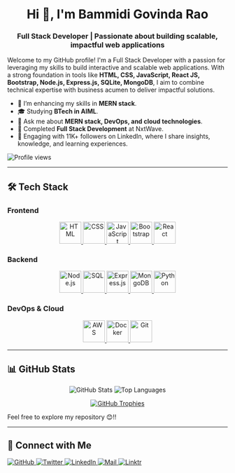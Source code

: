 
<h1 align="center">Hi 👋, I'm Bammidi Govinda Rao</h1>
<h3 align="center">Full Stack Developer | Passionate about building scalable, impactful web applications</h3>

Welcome to my GitHub profile! I'm a Full Stack Developer with a passion for leveraging my skills to build interactive and scalable web applications. With a strong foundation in tools like **HTML, CSS, JavaScript, React JS, Bootstrap, Node.js, Express.js, SQLite, MongoDB**, I aim to combine technical expertise with business acumen to deliver impactful solutions.

- 🌱 I’m enhancing my skills in **MERN stack**.
- 🎓 Studying **BTech in AIML**.
- 💬 Ask me about **MERN stack, DevOps, and cloud technologies**.
- 🚀 Completed **Full Stack Development** at NxtWave.
- 👥 Engaging with 11K+ followers on LinkedIn, where I share insights, knowledge, and learning experiences.

<p align="left">
  <img src="https://komarev.com/ghpvc/?username=govind-19&label=Profile%20views&color=0e75b6&style=flat" alt="Profile views" />
</p>

---

## 🛠 Tech Stack

### Frontend
<div align="center">
  <a href="https://en.wikipedia.org/wiki/HTML" target="_blank">
    <img src="https://camo.githubusercontent.com/b2b3fb0dfb6ddd22270c95c61e9a25fd39e2552c157cba9259b6a2177fbe72e9/68747470733a2f2f696d672e736869656c64732e696f2f62616467652f48544d4c2d4646343530303f7374796c653d666c6174266c6f676f3d68746d6c35266c6f676f436f6c6f723d7768697465" alt="HTML" height="50" />
  </a>
  <a href="https://en.wikipedia.org/wiki/CSS" target="_blank">
    <img src="https://camo.githubusercontent.com/01bb2c5c97d68489bf16714589b699b206514081e17814c36e2246b44985ede3/68747470733a2f2f696d672e736869656c64732e696f2f62616467652f4353532d3135373242363f7374796c653d666c6174266c6f676f3d63737333266c6f676f436f6c6f723d7768697465" alt="CSS" height="50" />
  </a>
  <a href="https://developer.mozilla.org/en-US/docs/Web/JavaScript" target="_blank">
    <img src="https://camo.githubusercontent.com/73d4fd0449641b47a8f3bef110b841ff985ac387c62da34a0b52f3b6197887f2/68747470733a2f2f696d672e736869656c64732e696f2f62616467652f4a6176615363726970742d4637444631453f7374796c653d666c6174266c6f676f3d6a617661736372697074266c6f676f436f6c6f723d626c61636b" alt="JavaScript" height="50" />
  </a>
  <a href="https://getbootstrap.com/" target="_blank">
    <img src="https://camo.githubusercontent.com/e0fdcc3aac4ba33b184081f45699461c1eaf4a646cfab3baaffb6ff09a95c59a/68747470733a2f2f696d672e736869656c64732e696f2f62616467652f426f6f7473747261702d3536334437433f7374796c653d666c6174266c6f676f3d626f6f747374726170266c6f676f436f6c6f723d7768697465" alt="Bootstrap" height="50" />
  </a>
  <a href="https://reactjs.org/" target="_blank">
    <img src="https://camo.githubusercontent.com/9ad7649bd5a63c820f7d66955fb34c0f09e49975393c64b65c2625f454ceb490/68747470733a2f2f696d672e736869656c64732e696f2f62616467652f52656163742e6a732d3631444146423f7374796c653d666c6174266c6f676f3d7265616374266c6f676f436f6c6f723d626c61636b" alt="React" height="50" />
  </a>
  
  
  
</div>

### Backend
<div align="center">
  <a href="https://nodejs.org/" target="_blank">
    <img src="https://camo.githubusercontent.com/51cc9f505e53848ae2b781395f92f375e9933b91f387cc31f22331675e760468/68747470733a2f2f696d672e736869656c64732e696f2f62616467652f4e6f64652e6a732d3333393933333f7374796c653d666c6174266c6f676f3d6e6f64652e6a73266c6f676f436f6c6f723d7768697465" alt="Node.js" height="50" />
  </a>

<a href="https://en.wikipedia.org/wiki/SQL" target="_blank">
    <img src="https://camo.githubusercontent.com/323e8dd3ce6a046d6bf202eadd224a53de7991bd29ce729a1e2b17c92d0d0817/68747470733a2f2f696d672e736869656c64732e696f2f62616467652f53514c2d3434373941313f7374796c653d666c6174266c6f676f3d706f737467726573716c266c6f676f436f6c6f723d7768697465" alt="SQL" height="50" />
  </a>
  
  <a href="https://expressjs.com/" target="_blank">
    <img src="https://camo.githubusercontent.com/13e6038ba4d86177c4ed9dba73e7a1a489e04f38849790d10e519a5f6df11435/68747470733a2f2f696d672e736869656c64732e696f2f62616467652f457870726573732e6a732d3030303030303f7374796c653d666c6174266c6f676f3d65787072657373266c6f676f436f6c6f723d7768697465" alt="Express.js" height="50" />
  </a>
  <a href="https://www.mongodb.com/" target="_blank">
    <img src="https://camo.githubusercontent.com/a5df12a481812d5e5e3ebb22eef28cb1342ccfcf97d56049fc460ce640c18312/68747470733a2f2f696d672e736869656c64732e696f2f62616467652f4d6f6e676f44422d3437413234383f7374796c653d666c6174266c6f676f3d6d6f6e676f6462266c6f676f436f6c6f723d7768697465" alt="MongoDB" height="50" />
  </a>
  <a href="https://www.python.org/" target="_blank">
    <img src="https://img.shields.io/badge/Python-FFD43B?style=for-the-badge&logo=python&logoColor=blue" alt="Python" height="50" />
  </a>
</div>

### DevOps & Cloud
<div align="center">
  <a href="https://aws.amazon.com/" target="_blank">
    <img src="https://img.shields.io/badge/Amazon_AWS-FF9900?style=for-the-badge&logo=amazonaws&logoColor=white" alt="AWS" height="50" />
  </a>
  <a href="https://www.docker.com/" target="_blank">
    <img src="https://img.shields.io/badge/Docker-2CA5E0?style=for-the-badge&logo=docker&logoColor=white" alt="Docker" height="50" />
  </a>
  <a href="https://github.com/" target="_blank">
    <img src="https://img.shields.io/badge/GIT-E44C30?style=for-the-badge&logo=git&logoColor=white" alt="Git" height="50" />
  </a>
</div>

---

## 📊 GitHub Stats
<div align="center">
  <img src="https://github-readme-stats.vercel.app/api?username=Govind-19&show_icons=true&count_private=true&hide_border=true" alt="GitHub Stats" />
  <img src="https://github-readme-stats.vercel.app/api/top-langs?username=Govind-19&show_icons=true&locale=en&layout=compact" alt="Top Languages" />
</div>



<p align="center">
  <a href="https://github.com/ryo-ma/github-profile-trophy">
    <img src="https://github-profile-trophy.vercel.app/?username=govind-19" alt="GitHub Trophies" />
  </a>
</p>


Feel free to explore my repository 😊!!

---

## 🔗 Connect with Me



<div align="left">
  <a href="https://github.com/Govind-19" target="_blank">
    <img src="https://img.shields.io/badge/github-%2324292e.svg?&style=for-the-badge&logo=github&logoColor=white" alt="GitHub" />
  </a>
  <a href="https://twitter.com/govindabammidi" target="_blank">
    <img src="https://img.shields.io/badge/twitter-%2300acee.svg?&style=for-the-badge&logo=twitter&logoColor=white" alt="Twitter" />
  </a>
  <a href="https://linkedin.com/in/bammidi-govinda-rao-b8286a229" target="_blank">
    <img src="https://img.shields.io/badge/linkedin-%231E77B5.svg?&style=for-the-badge&logo=linkedin&logoColor=white" alt="LinkedIn" />
  </a>
<a href="mailto:bammidigovindarao1729@gmail.com" target="_blank">
    <img src="https://img.shields.io/badge/Gmail-D14836?style=for-the-badge&logo=gmail&logoColor=white" alt="Mail" />
  </a>
  <a href="https://linktr.ee/Govinda1729" target="_blank">
    <img src="https://germanunioncemetery.org/linktree-logo-icon-png-and-svg-vector-free-download-ff-bGKXeRUM" alt="Linktr" />
  </a>
</div>


